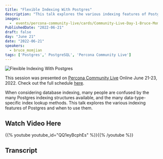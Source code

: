 ```yaml
---
title: "Flexible Indexing With Postgres"
description: "This talk explores the various indexing features of Postgres and when to use them."
images:
  -  events/percona-community-live/cards/Community-Live-Day-1-Bruce-Momjian-EBD.jpg
PublishedDate: "2022-06-21"
draft: false
day: "June 21"
date: "2022-06-21"
speakers:
  - bruce_momjian
tags: ['Postgres',' PostgreSQL', 'Percona Community Live']
---
```


![Flexible Indexing With Postgres](events/percona-community-live/cards/Community-Live-Day-1-Bruce-Momjian-EBD.jpg)

This session was presented on [Percona Community Live](/events/percona-community-live-2022/) Online June 21-23, 2022. Check out the full schedule [here](/events/percona-community-live-2022/).

When considering database indexing, many people are confused by the many Postgres indexing structures available, and the many data-type-specific index lookup methods. This talk explores the various indexing features of Postgres and when to use them.

## Watch Video Here

{{% youtube youtube_id="QQ1eyBcphEs" %}}{{% /youtube %}}

## Transcript

